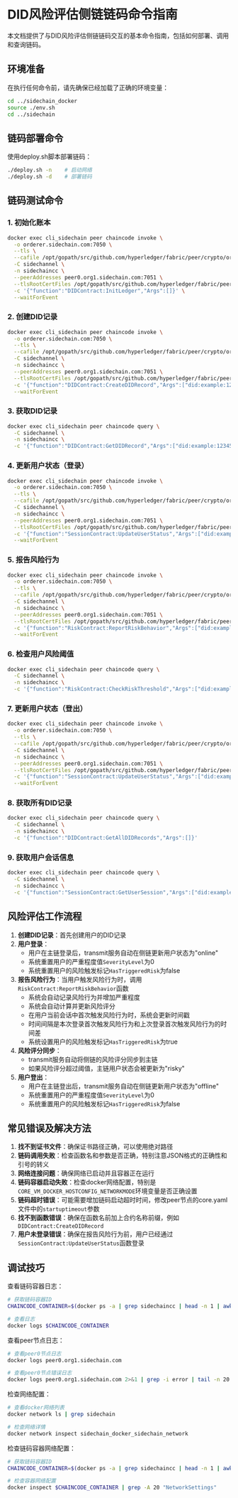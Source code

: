 # DID风险评估侧链链码命令指南

本文档提供了与DID风险评估侧链链码交互的基本命令指南，包括如何部署、调用和查询链码。

## 环境准备

在执行任何命令前，请先确保已经加载了正确的环境变量：

```bash
cd ../sidechain_docker
source ./env.sh
cd ../sidechain
```

## 链码部署命令

使用deploy.sh脚本部署链码：

```bash
./deploy.sh -n    # 启动网络
./deploy.sh -d    # 部署链码
```

## 链码测试命令

### 1. 初始化账本

```bash
docker exec cli_sidechain peer chaincode invoke \
  -o orderer.sidechain.com:7050 \
  --tls \
  --cafile /opt/gopath/src/github.com/hyperledger/fabric/peer/crypto/ordererOrganizations/sidechain.com/orderers/orderer.sidechain.com/msp/tlscacerts/tlsca.sidechain.com-cert.pem \
  -C sidechannel \
  -n sidechaincc \
  --peerAddresses peer0.org1.sidechain.com:7051 \
  --tlsRootCertFiles /opt/gopath/src/github.com/hyperledger/fabric/peer/crypto/peerOrganizations/org1.sidechain.com/peers/peer0.org1.sidechain.com/tls/ca.crt \
  -c '{"function":"DIDContract:InitLedger","Args":[]}' \
  --waitForEvent
```

### 2. 创建DID记录

```bash
docker exec cli_sidechain peer chaincode invoke \
  -o orderer.sidechain.com:7050 \
  --tls \
  --cafile /opt/gopath/src/github.com/hyperledger/fabric/peer/crypto/ordererOrganizations/sidechain.com/orderers/orderer.sidechain.com/msp/tlscacerts/tlsca.sidechain.com-cert.pem \
  -C sidechannel \
  -n sidechaincc \
  --peerAddresses peer0.org1.sidechain.com:7051 \
  --tlsRootCertFiles /opt/gopath/src/github.com/hyperledger/fabric/peer/crypto/peerOrganizations/org1.sidechain.com/peers/peer0.org1.sidechain.com/tls/ca.crt \
  -c '{"function":"DIDContract:CreateDIDRecord","Args":["did:example:1234567890abcdef"]}' \
  --waitForEvent
```

### 3. 获取DID记录

```bash
docker exec cli_sidechain peer chaincode query \
  -C sidechannel \
  -n sidechaincc \
  -c '{"function":"DIDContract:GetDIDRecord","Args":["did:example:1234567890abcdef"]}'
```

### 4. 更新用户状态（登录）

```bash
docker exec cli_sidechain peer chaincode invoke \
  -o orderer.sidechain.com:7050 \
  --tls \
  --cafile /opt/gopath/src/github.com/hyperledger/fabric/peer/crypto/ordererOrganizations/sidechain.com/orderers/orderer.sidechain.com/msp/tlscacerts/tlsca.sidechain.com-cert.pem \
  -C sidechannel \
  -n sidechaincc \
  --peerAddresses peer0.org1.sidechain.com:7051 \
  --tlsRootCertFiles /opt/gopath/src/github.com/hyperledger/fabric/peer/crypto/peerOrganizations/org1.sidechain.com/peers/peer0.org1.sidechain.com/tls/ca.crt \
  -c '{"function":"SessionContract:UpdateUserStatus","Args":["did:example:1234567890abcdef", "online"]}' \
  --waitForEvent
```

### 5. 报告风险行为

```bash
docker exec cli_sidechain peer chaincode invoke \
  -o orderer.sidechain.com:7050 \
  --tls \
  --cafile /opt/gopath/src/github.com/hyperledger/fabric/peer/crypto/ordererOrganizations/sidechain.com/orderers/orderer.sidechain.com/msp/tlscacerts/tlsca.sidechain.com-cert.pem \
  -C sidechannel \
  -n sidechaincc \
  --peerAddresses peer0.org1.sidechain.com:7051 \
  --tlsRootCertFiles /opt/gopath/src/github.com/hyperledger/fabric/peer/crypto/peerOrganizations/org1.sidechain.com/peers/peer0.org1.sidechain.com/tls/ca.crt \
  -c '{"function":"RiskContract:ReportRiskBehavior","Args":["did:example:1234567890abcdef", "A"]}' \
  --waitForEvent
```

### 6. 检查用户风险阈值

```bash
docker exec cli_sidechain peer chaincode query \
  -C sidechannel \
  -n sidechaincc \
  -c '{"function":"RiskContract:CheckRiskThreshold","Args":["did:example:1234567890abcdef"]}'
```

### 7. 更新用户状态（登出）

```bash
docker exec cli_sidechain peer chaincode invoke \
  -o orderer.sidechain.com:7050 \
  --tls \
  --cafile /opt/gopath/src/github.com/hyperledger/fabric/peer/crypto/ordererOrganizations/sidechain.com/orderers/orderer.sidechain.com/msp/tlscacerts/tlsca.sidechain.com-cert.pem \
  -C sidechannel \
  -n sidechaincc \
  --peerAddresses peer0.org1.sidechain.com:7051 \
  --tlsRootCertFiles /opt/gopath/src/github.com/hyperledger/fabric/peer/crypto/peerOrganizations/org1.sidechain.com/peers/peer0.org1.sidechain.com/tls/ca.crt \
  -c '{"function":"SessionContract:UpdateUserStatus","Args":["did:example:1234567890abcdef", "offline"]}' \
  --waitForEvent
```

### 8. 获取所有DID记录

```bash
docker exec cli_sidechain peer chaincode query \
  -C sidechannel \
  -n sidechaincc \
  -c '{"function":"DIDContract:GetAllDIDRecords","Args":[]}'
```

### 9. 获取用户会话信息

```bash
docker exec cli_sidechain peer chaincode query \
  -C sidechannel \
  -n sidechaincc \
  -c '{"function":"SessionContract:GetUserSession","Args":["did:example:1234567890abcdef"]}'
```

## 风险评估工作流程

1. **创建DID记录**：首先创建用户的DID记录
2. **用户登录**：
   - 用户在主链登录后，transmit服务自动在侧链更新用户状态为"online"
   - 系统重置用户的严重程度值`SeverityLevel`为0
   - 系统重置用户的风险触发标记`HasTriggeredRisk`为false
3. **报告风险行为**：当用户触发风险行为时，调用`RiskContract:ReportRiskBehavior`函数
   - 系统会自动记录风险行为并增加严重程度
   - 系统会自动计算并更新风险评分
   - 在用户当前会话中首次触发风险行为时，系统会更新时间戳
   - 时间间隔是本次登录首次触发风险行为和上次登录首次触发风险行为的时间差
   - 系统设置用户的风险触发标记`HasTriggeredRisk`为true
4. **风险评分同步**：
   - transmit服务自动将侧链的风险评分同步到主链
   - 如果风险评分超过阈值，主链用户状态会被更新为"risky"
5. **用户登出**：
   - 用户在主链登出后，transmit服务自动在侧链更新用户状态为"offline"
   - 系统重置用户的严重程度值`SeverityLevel`为0
   - 系统重置用户的风险触发标记`HasTriggeredRisk`为false

## 常见错误及解决方法

1. **找不到证书文件**：确保证书路径正确，可以使用绝对路径
2. **链码调用失败**：检查函数名和参数是否正确，特别注意JSON格式的正确性和引号的转义
3. **网络连接问题**：确保网络已启动并且容器正在运行
4. **链码容器启动失败**：检查docker网络配置，特别是`CORE_VM_DOCKER_HOSTCONFIG_NETWORKMODE`环境变量是否正确设置
5. **链码超时错误**：可能需要增加链码启动超时时间，修改peer节点的core.yaml文件中的`startuptimeout`参数
6. **找不到函数错误**：确保在函数名前加上合约名称前缀，例如`DIDContract:CreateDIDRecord`
7. **用户未登录错误**：确保在报告风险行为前，用户已经通过`SessionContract:UpdateUserStatus`函数登录

## 调试技巧

查看链码容器日志：

```bash
# 获取链码容器ID
CHAINCODE_CONTAINER=$(docker ps -a | grep sidechaincc | head -n 1 | awk '{print $1}')

# 查看日志
docker logs $CHAINCODE_CONTAINER
```

查看peer节点日志：

```bash
# 查看peer0节点日志
docker logs peer0.org1.sidechain.com

# 查看peer0节点错误日志
docker logs peer0.org1.sidechain.com 2>&1 | grep -i error | tail -n 20
```

检查网络配置：

```bash
# 查看docker网络列表
docker network ls | grep sidechain

# 检查网络详情
docker network inspect sidechain_docker_sidechain_network
```

检查链码容器网络配置：

```bash
# 获取链码容器ID
CHAINCODE_CONTAINER=$(docker ps -a | grep sidechaincc | head -n 1 | awk '{print $1}')

# 检查容器网络配置
docker inspect $CHAINCODE_CONTAINER | grep -A 20 "NetworkSettings"
```